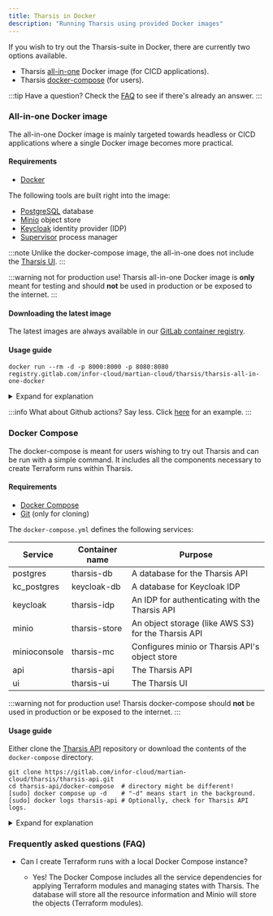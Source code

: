 ```yaml
---
title: Tharsis in Docker
description: "Running Tharsis using provided Docker images"
---
```


If you wish to try out the Tharsis-suite in Docker, there are currently two options available.

- Tharsis [all-in-one](https://gitlab.com/infor-cloud/martian-cloud/tharsis/tharsis-all-in-one-docker) Docker image (for CICD applications).
- Tharsis [docker-compose](https://gitlab.com/infor-cloud/martian-cloud/tharsis/tharsis-api/-/blob/4dd253589259beaf6f9358316855c73cda584b5b/docker-compose/docker-compose.yml) (for users).

:::tip Have a question?
Check the [FAQ](#frequently-asked-questions-faq) to see if there's already an answer.
:::

### All-in-one Docker image

The all-in-one Docker image is mainly targeted towards headless or CICD applications where a single Docker image becomes more practical.

#### Requirements

- [Docker](https://docs.docker.com/get-docker/)

The following tools are built right into the image:

- [PostgreSQL](https://www.postgresql.org/) database
- [Minio](https://min.io/) object store
- [Keycloak](https://www.keycloak.org/) identity provider (IDP)
- [Supervisor](https://github.com/Supervisor/supervisor) process manager

:::note
Unlike the docker-compose image, the all-in-one does not include the [Tharsis UI](/docs/setup/ui/install.md).
:::

:::warning not for production use!
Tharsis all-in-one Docker image is **only** meant for testing and should **not** be used in production or be exposed to the internet.
:::

#### Downloading the latest image

The latest images are always available in our [GitLab container registry](https://gitlab.com/infor-cloud/martian-cloud/tharsis/tharsis-all-in-one-docker/container_registry).

#### Usage guide

```shell title="Run the image with docker"
docker run --rm -d -p 8000:8000 -p 8080:8080 registry.gitlab.com/infor-cloud/martian-cloud/tharsis/tharsis-all-in-one-docker
```

<details><summary>Expand for explanation</summary>

Above command will run the latest all-in-one Docker image in the background and bind the API to port 8000 and Keycloak IDP to port 8080.

The Tharsis API is available at `http://localhost:8000`.  
Keycloak is available at `http://localhost:8080`.

When the image starts, a default admin user with credentials `martian` is created automatically. A token can be requested from Keycloak. For [example](https://github.com/martian-cloud/terraform-provider-tharsis/blob/90366750099b2c3ceaa26e5db4dcf1429337b940/.github/workflows/test.yml#L91). Once authenticated, the [Tharsis CLI](../cli/install.md) can be used to issue commands to the API.

</details>

:::info What about Github actions?
Say less. Click [here](https://github.com/martian-cloud/terraform-provider-tharsis/blob/90366750099b2c3ceaa26e5db4dcf1429337b940/.github/workflows/test.yml#L56) for an example.
:::

### Docker Compose

The docker-compose is meant for users wishing to try out Tharsis and can be run with a simple command. It includes all the components necessary to create Terraform runs within Tharsis.

#### Requirements

- [Docker Compose](https://docs.docker.com/compose/)
- [Git](https://git-scm.com/) (only for cloning)

The `docker-compose.yml` defines the following services:

| Service      | Container name | Purpose                                             |
| ------------ | -------------- | --------------------------------------------------- |
| postgres     | tharsis-db     | A database for the Tharsis API                      |
| kc_postgres  | keycloak-db    | A database for Keycloak IDP                         |
| keycloak     | tharsis-idp    | An IDP for authenticating with the Tharsis API      |
| minio        | tharsis-store  | An object storage (like AWS S3) for the Tharsis API |
| minioconsole | tharsis-mc     | Configures minio or Tharsis API's object store      |
| api          | tharsis-api    | The Tharsis API                                     |
| ui           | tharsis-ui     | The Tharsis UI                                      |

:::warning not for production use!
Tharsis docker-compose should **not** be used in production or be exposed to the internet.
:::

#### Usage guide

Either clone the [Tharsis API](https://gitlab.com/infor-cloud/martian-cloud/tharsis/tharsis-api.git) repository or download the contents of the `docker-compose` directory.

```shell title="Cloning the Tharsis API repository and using docker-compose" showLineNumbers
git clone https://gitlab.com/infor-cloud/martian-cloud/tharsis/tharsis-api.git
cd tharsis-api/docker-compose  # directory might be different!
[sudo] docker compose up -d    # "-d" means start in the background.
[sudo] docker logs tharsis-api # Optionally, check for Tharsis API logs.
```

<details><summary>Expand for explanation</summary>

Above will begin pulling the latest images from the appropriate sources and start them up in the background. Once all the services have finished booting up, we can visit the UI at `http://localhost:3000`, which should immediately redirect us to Keycloak for authentication. Just like the all-in-one docker image, an admin user is already created with credentials `martian`.

:::info what about the tharsis cli?
Consult the Tharsis CLI [configure command](/docs/cli/tharsis/commands.md#configure-command) for help on creating a new profile. Once done, the [sso login subcommand](/docs/cli/tharsis/commands.md#sso-login-subcommand) will help us authenticate with Tharsis.
:::

:::note
The Tharsis API may take some time starting up as it waits for other services to be in a functioning state.
:::

</details>

### Frequently asked questions (FAQ)

- Can I create Terraform runs with a local Docker Compose instance?

  - Yes! The Docker Compose includes all the service dependencies for applying Terraform modules and managing states with Tharsis. The database will store all the resource information and Minio will store the objects (Terraform modules).
